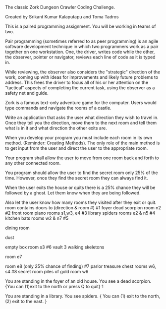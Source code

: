 
The classic Zork Dungeon Crawler Coding Challenge.


Created by Srikant Kumar Kalaputapu and Toma Tadros

This is a paired programming assignment. You will be working in teams of two.

Pair programming (sometimes referred to as peer programming) is an agile software development technique in which two programmers work as a pair together on one workstation. One, the driver, writes code while the other, the observer, pointer or navigator, reviews each line of code as it is typed in.

While reviewing, the observer also considers the "strategic" direction of the work, coming up with ideas for improvements and likely future problems to address. This frees the driver to focus all of his or her attention on the "tactical" aspects of completing the current task, using the observer as a safety net and guide.

Zork is a famous text-only adventure game for the computer. Users would type commands and navigate the rooms of a castle.

Write an application that asks the user what direction they wish to travel in. Once they tell you the direction, move them to the next room and tell them what is in it and what direction the other exits are.

When you develop your program you must include each room in its own method. (Reminder: Creating Methods).  The only role of the main method is to get input from the user and direct the user to the appropriate room.

Your program shall allow the user to move from one room back and forth to any other connected room.

You program should allow the user to find the secret room only 25% of the time. However, once they find the secret room they can always find it.

When the user exits the house or quits there is a 25% chance they will be followed by a ghost. Let them know when they are being followed.

Also let the user know how many rooms they visited after they exit or quit.
	room 	contains 	doors to (direction & room #)
#1 	foyer 	dead scorpion 	room n2
#2 	front room 	piano 	rooms s1,w3, e4
#3 	library 	spiders 	rooms e2 & n5
#4 	kitchen 	bats 	rooms w2 & n7
#5 	

dining room
	

dust

empty box
	room s3
#6 	vault 	3 walking skeletons 	

room e7

room e8 (only 25% chance of finding)
#7 	parlor 	treasure chest 	rooms w6, s4
#8 	secret room 	piles of gold 	room w6

 

You are standing in the foyer of an old house.
You see a dead scorpion.
{You can (1)exit to the north or press Q to quit}
1

You are standing in a library.
You see spiders.
{ You can (1) exit to the north, (2) exit to the east. } 

